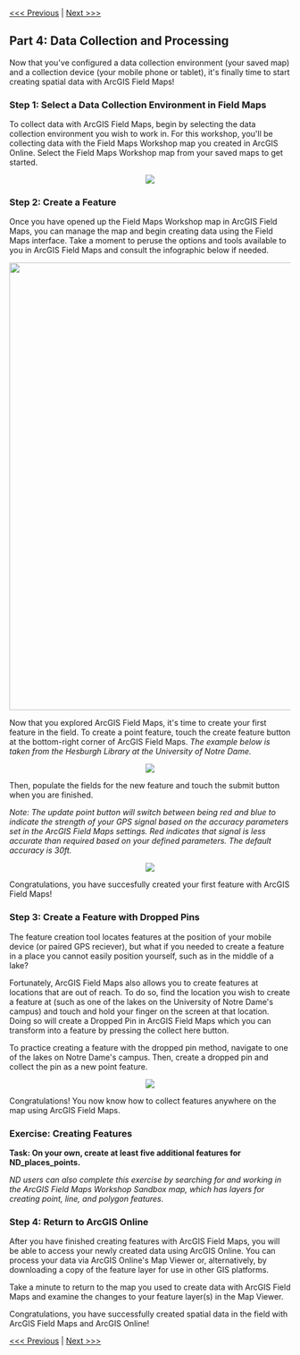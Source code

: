 [<<< Previous](https://github.com/jacobmswisher/ArcGIS-Field-Maps/blob/main/Sections/Part%203%20-%20Configuring%20Your%20Collection%20Device.md) | [Next >>>](https://github.com/jacobmswisher/ArcGIS-Field-Maps/blob/main/Sections/Part%205%20-%20Resources.md)  

## Part 4: Data Collection and Processing

Now that you've configured a data collection environment (your saved map) and a collection device (your mobile phone or tablet), it's finally time to start creating spatial data with ArcGIS Field Maps!

### Step 1: Select a Data Collection Environment in Field Maps

To collect data with ArcGIS Field Maps, begin by selecting the data collection environment you wish to work in. For this workshop, you'll be collecting data with the Field Maps Workshop map you created in ArcGIS Online. Select the Field Maps Workshop map from your saved maps to get started.

<p align="center">
  <img src="https://github.com/jacobmswisher/images/blob/main/ArcGIS%20Field%20Maps/Figure%2012.jpg">
</p>

### Step 2: Create a Feature

Once you have opened up the Field Maps Workshop map in ArcGIS Field Maps, you can manage the map and begin creating data using the Field Maps interface. Take a moment to peruse the options and tools available to you in ArcGIS Field Maps and consult the infographic below if needed.

<p align="center">
  <img src="https://github.com/jacobmswisher/images/blob/main/ArcGIS%20Field%20Maps/Figure%2013a.jpg" height="800px" width="632px">
</p>

Now that you explored ArcGIS Field Maps, it's time to create your first feature in the field. To create a point feature, touch the create feature button at the bottom-right corner of ArcGIS Field Maps. *The example below is taken from the Hesburgh Library at the University of Notre Dame.*

<p align="center">
  <img src="https://github.com/jacobmswisher/images/blob/main/ArcGIS%20Field%20Maps/Figure%2014.jpg">
</p>

Then, populate the fields for the new feature and touch the submit button when you are finished.

*Note: The update point button will switch between being red and blue to indicate the strength of your GPS signal based on the accuracy parameters set in the ArcGIS Field Maps settings. Red indicates that signal is less accurate than required based on your defined parameters. The default accuracy is 30ft.*

<p align="center">
  <img src="https://github.com/jacobmswisher/images/blob/main/ArcGIS%20Field%20Maps/Figure%2015.jpg">
</p>

Congratulations, you have succesfully created your first feature with ArcGIS Field Maps!

### Step 3: Create a Feature with Dropped Pins

The feature creation tool locates features at the position of your mobile device (or paired GPS reciever), but what if you needed to create a feature in a place you cannot easily position yourself, such as in the middle of a lake?

Fortunately, ArcGIS Field Maps also allows you to create features at locations that are out of reach. To do so, find the location you wish to create a feature at (such as one of the lakes on the University of Notre Dame's campus) and touch and hold your finger on the screen at that location. Doing so will create a Dropped Pin in ArcGIS Field Maps which you can transform into a feature by pressing the collect here button.

To practice creating a feature with the dropped pin method, navigate to one of the lakes on Notre Dame's campus. Then, create a dropped pin and collect the pin as a new point feature.

<p align="center">
  <img src="https://github.com/jacobmswisher/images/blob/main/ArcGIS%20Field%20Maps/Figure%2016.jpg">
</p>

Congratulations! You now know how to collect features anywhere on the map using ArcGIS Field Maps.

### Exercise: Creating Features

**Task: On your own, create at least five additional features for ND_places_points.**

*ND users can also complete this exercise by searching for and working in the ArcGIS Field Maps Workshop Sandbox map, which has layers for creating point, line, and polygon features.*

### Step 4: Return to ArcGIS Online

After you have finished creating features with ArcGIS Field Maps, you will be able to access your newly created data using ArcGIS Online. You can process your data via ArcGIS Online's Map Viewer or, alternatively, by downloading a copy of the feature layer for use in other GIS platforms. 

Take a minute to return to the map you used to create data with ArcGIS Field Maps and examine the changes to your feature layer(s) in the Map Viewer.

Congratulations, you have successfully created spatial data in the field with ArcGIS Field Maps and ArcGIS Online!

[<<< Previous](https://github.com/jacobmswisher/ArcGIS-Field-Maps/blob/main/Sections/Part%203%20-%20Configuring%20Your%20Collection%20Device.md) | [Next >>>](https://github.com/jacobmswisher/ArcGIS-Field-Maps/blob/main/Sections/Part%205%20-%20Resources.md)  
